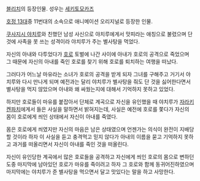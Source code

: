 [블리치](%EB%B8%94%EB%A6%AC%EC%B9%98.md)의 등장인물. 성우는 [세키토모카즈](%EC%84%B8%ED%82%A4%20%ED%86%A0%EB%AA%A8%EC%B9%B4%EC%A6%88.md)

[호정 13대](%ED%98%B8%EC%A0%95%2013%EB%8C%80.md)중 11번대의 소속으로 애니메이션 오리지널로 등장한
인물.

[쿠사지시 야치루](%EC%BF%A0%EC%82%AC%EC%A7%80%EC%8B%9C%20%EC%95%BC%EC%B9%98%EB%A3%A8.md)와 친했던 남성 사신으로 야치루에게서 맛피라는 애칭으로 불렸으며 단 것에 사족을 못 쓰는 성격이라 야치루가 주는 별사탕을 먹었다.

자신의 아내와 다투었다가 [호로](%ED%98%B8%EB%A1%9C.md) 토벌에 나간 사이에 아내가 호로의 공격으로 죽었으며 그
때문에 자신의 아내를 죽인 호로를 찾기 위해 호로를 퇴치하는 여행을 떠났다.

그러다가 어느날 마유라는 소녀가 호로의 공격을 받게 되자 그녀를 구해주고 거기서 야치루와 다시 만나게 되며 예전과는 달리 야치루가 별사탕을
줘도 단 것을 싫어한다면서 별사탕을 먹지 않았으며 아내와 왜 싸웠는지에 대해서 기억하지 못하고 있었다.  

하지만 호로들이 마유를 붙잡아서 단체로 계곡으로 자신을 유인했을 때 야치루가 [자라키켄파치](%EC%9E%90%EB%9D%BC%ED%82%A4%20%EC%BC%84%ED%8C%8C%EC%B9%98.md)에게서 들은
사실을 말하면서 밝혀지는데, 사실은 예전에 호로를 쫓다가 자신의 몸이 호로에게 씌인 상태에서 자신이 아내를 죽였다.

몸은 호로에게 씌였지만 자신의 마음은 남은 상태였으며 언젠가는 의식이 완전이 지배당할 것이라 하자 이 사실을 듣고 충격먹고 믿지 않다가
아내의 이름을 묻고 기억하지 못하고 과거를 떠올리면서 자신이 아내를 죽인 것을 떠올린다.  

자신이 유인당한 계곡에서 많은 호로들을 공격하고 자신에게 씌인 호로의 몸으로 변하던 도중 마지막에 남아있던 호로가 마유를 죽이려고 하자 그
호로와 함께 동귀어진하였으며 마지막에는 야치루가 준 별사탕을 먹으면서 달고 맛있다는 말을 하고 사망한다.  

